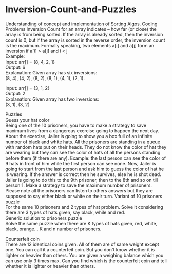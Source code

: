 # Inversion-Count-and-Puzzles
Understanding of concept and implementation of Sorting Algos.
Coding Problems
Inversion Count for an array indicates – how far (or close) the array is from being sorted. If the array is already sorted, then the inversion count is 0, but if the array is sorted in the reverse order, the inversion count is the maximum. 
Formally speaking, two elements a[i] and a[j] form an inversion if a[i] > a[j] and i < j  <br />
Example:  <br />
Input: arr[] = {8, 4, 2, 1}  <br />
Output: 6  <br />
Explanation: Given array has six inversions: <br />
(8, 4), (4, 2), (8, 2), (8, 1), (4, 1), (2, 1).  <br />

Input: arr[] = {3, 1, 2}  <br />
Output: 2  <br />
Explanation: Given array has two inversions:  <br />
(3, 1), (3, 2)  <br />


Puzzles  <br />
Guess your hat color  <br />
Being one of the 10 prisoners, you have to make a strategy to save maximum lives from a dangerous exercise going to happen the next day. About the exercise, Jailer is going to show you a box full of an infinite number of black and white hats. All the prisoners are standing in a queue with random hats put on their heads. They do not know the color of hat they are wearing but they can see the color of hats of all the persons standing before them (if there are any). Example: the last person can see the color of 9 hats in front of him while the first person can see none. Now, Jailer is going to start from the last person and ask him to guess the color of hat he is wearing. If the answer is correct then he survives, else he is shot dead. Jailer is going to do this to the 9th prisoner, then to the 8th and so on till person 1. Make a strategy to save the maximum number of prisoners. Please note all the prisoners can listen to others answers but they are supposed to say either black or white on their turn. 
Variant of 10 prisoners puzzle  <br />
For the same 10 prisoners and 2 types of hat problem. Solve it considering there are 3 types of hats given, say black, while and red.  <br /> 
Generic solution to prisoners puzzle  <br />
Solve the same puzzle when there are K types of hats given, red, white, black, orange….K  and n number of prisoners.  <br />

Counterfeit coin  <br />
There are 12 identical coins given. All of them are of same weight except one. You can call it a counterfeit coin. But you don't know whether it is lighter or heavier than others. You are given a weighing balance which you can use only 3 times max. Can you find which is the counterfeit coin and tell whether it is lighter or heavier than others. 
